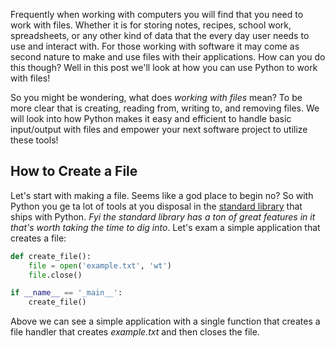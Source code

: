 Frequently when working with computers you will find that you need to work with files. Whether it is for storing notes, recipes, school work, spreadsheets, or any other kind of data that the every day user needs to use and interact with. For those working with software it may come as second nature to make and use files with their applications. How can you do this though? Well in this post we'll look at how you can use Python to work with files!

So you might be wondering, what does *working with files* mean? To be more clear that is creating, reading from, writing to, and removing files. We will look into how Python makes it easy and efficient to handle basic input/output with files and empower your next software project to utilize these tools!

## How to Create a File

Let's start with making a file. Seems like a god place to begin no? So with Python you ge ta lot of tools at you disposal in the [standard library](https://docs.python.org/3/library/index.html) that ships with Python. *Fyi the standard library has a ton of great features in it that's worth taking the time to dig into*. Let's exam a simple application that creates a file:

```python
def create_file():
    file = open('example.txt', 'wt')
    file.close()

if __name__ == '_main__':
    create_file()
```

Above we can see a simple application with a single function that creates a file handler that creates *example.txt* and then closes the file.